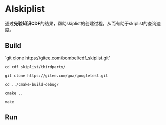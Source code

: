 # AIskiplist

通过**先验知识CDF**的结果，帮助skiplist的创建过程，从而有助于skiplist的查询速度。

## Build

`git clone https://gitee.com/bombel/cdf_skiplist.git'

`cd cdf_skiplist/thirdparty/`

`git clone https://gitee.com/goa/googletest.git`

`cd ../cmake-build-debug/`

`cmake ..`

`make`

## Run



